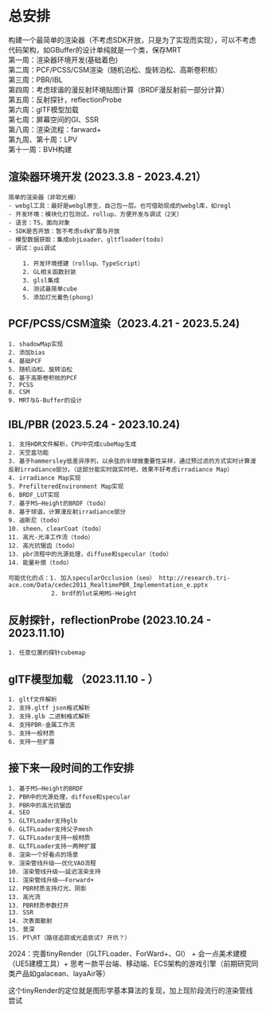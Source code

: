 
# 总安排
构建一个最简单的渲染器（不考虑SDK开放，只是为了实现而实现），可以不考虑代码架构，如GBuffer的设计单纯就是一个类，保存MRT  
第一周：渲染器环境开发(基础着色)  
第二周：PCF/PCSS/CSM渲染（随机泊松、旋转泊松、高斯卷积核）  
第三周：PBR/IBL  
第四周：考虑球谐的漫反射环境贴图计算（BRDF漫反射前一部分计算）  
第五周：反射探针，reflectionProbe  
第六周：glTF模型加载  
第七周：屏幕空间的GI、SSR  
第八周：渲染流程：farward+  
第九周、第十周：LPV  
第十一周：BVH构建  


## 渲染器环境开发 (2023.3.8 - 2023.4.21）

    简单的渲染器（非软光栅）
    - webgl工具：最好是webgl原生，自己包一层。也可借助现成的webgl库，如regl
    - 开发环境：模块化打包测试，rollup，方便开发与调试（2天）
    - 语言：TS，面向对象
    - SDK是否开放：暂不考虑sdk扩展与开放
    - 模型数据获取：集成objLoader、gltfloader(todo)
    - 调试：gui调试

        1. 开发环境搭建（rollup、TypeScript）
        2. GL相关函数封装
        3. glsl集成
        4. 测试最简单cube
        5. 添加灯光着色(phong)


## PCF/PCSS/CSM渲染（2023.4.21 - 2023.5.24)

    1. shadowMap实现
    2. 添加bias
    4. 基础PCF
    5. 随机泊松、旋转泊松
    6. 基于高斯卷积核的PCF
    7. PCSS
    8. CSM
    9. MRT与G-Buffer的设计


## IBL/PBR (2023.5.24 - 2023.10.24)

    1. 支持HDR文件解析，CPU中完成cubeMap生成
    2. 天空盒功能
    3. 基于hammersley低差异序列，以余弦的半球做重要性采样，通过预过滤的方式实时计算漫反射irradiance部分。（这部分能实时就实时吧，效果不好考虑irradiance Map）
    4. irradiance Map实现
    5. PrefilteredEnvironment Map实现
    6. BRDF_LUT实现
    7. 基于MS—Height的BRDF（todo）
    8. 基于球谐，计算漫反射irradiance部分
    9. 迪斯尼（todo）
    10. sheen、clearCoat（todo）
    11. 高光-光泽工作流（todo）
    12. 高光抗锯齿（todo）
    13. pbr流程中的光源处理，diffuse和specular（todo）
    14. 能量补偿（todo）

    可能优化的点：1. 加入specularOcclusion（seo） http://research.tri-ace.com/Data/cedec2011_RealtimePBR_Implementation_e.pptx
                2. brdf的lut采用MS-Height


## 反射探针，reflectionProbe (2023.10.24 - 2023.11.10)

    1. 任意位置的探针cubemap


## glTF模型加载 （2023.11.10 - ）

    1. gltf文件解析
    2. 支持.gltf json格式解析
    3. 支持.glb 二进制格式解析
    4. 支持PBR-金属工作流
    5. 支持一般材质
    6. 支持一些扩展

## 接下来一段时间的工作安排

    1. 基于MS—Height的BRDF
    2. PBR中的光源处理，diffuse和specular
    3. PBR中的高光抗锯齿
    4. SEO
    5. GLTFLoader支持glb
    6. GLTFLoader支持父子mesh
    7. GLTFLoader支持一般材质
    8. GLTFLoader支持一两种扩展
    8. 渲染一个好看点的场景
    9. 渲染管线升级——优化VAO流程
    10. 渲染管线升级——延迟渲染支持
    11. 渲染管线升级——Forward+
    12. PBR材质支持灯光、阴影
    13. 高光流
    13. PBR材质参数打开
    13. SSR
    14. 次表面散射
    15. 景深
    15. PT\RT（路径追踪或光追尝试? 开坑？）



2024：完善tinyRender（GLTFLoader、ForWard+、GI） + 会一点美术建模（UE5建模工具）+ 思考一款平台端、移动端、ECS架构的游戏引擎（前期研究同类产品如galacean、layaAir等）

这个tinyRender的定位就是图形学基本算法的复现，加上现阶段流行的渲染管线尝试
